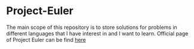# Project-Euler

 The main scope of this repository is to store solutions for problems in different languages that I have interest in and I want to learn. Official page of Project Euler can be find [here](https://projecteuler.net/about)
